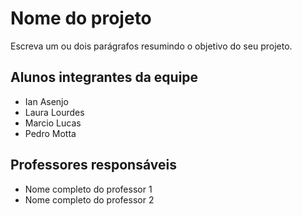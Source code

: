 # Nome do projeto
Escreva um ou dois parágrafos resumindo o objetivo do seu projeto.

## Alunos integrantes da equipe

* Ian Asenjo
* Laura Lourdes
* Marcio Lucas
* Pedro Motta

## Professores responsáveis

* Nome completo do professor 1
* Nome completo do professor 2

